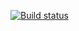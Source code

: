 [![Build status](https://ci.appveyor.com/api/projects/status/w271mg81l506fag8?svg=true)](https://ci.appveyor.com/project/den369/testmode-87css)
